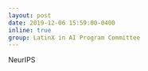 ```yaml
---
layout: post
date: 2019-12-06 15:59:00-0400
inline: true
group: LatinX in AI Program Committee
---
```

NeurIPS
